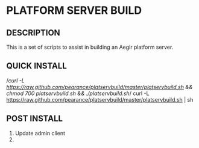 # PLATFORM SERVER BUILD

## DESCRIPTION

This is a set of scripts to assist in building an Aegir platform server.

## QUICK INSTALL

/*curl -L https://raw.github.com/pearance/platservbuild/master/platservbuild.sh && chmod 700 platservbuild.sh && ./platservbuild.sh*/
curl -L https://raw.github.com/pearance/platservbuild/master/platservbuild.sh | sh

## POST INSTALL

1. Update admin client
2.
